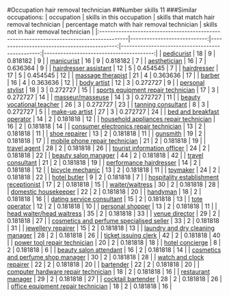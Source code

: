 #Occupation hair removal technician
##Number skills 11
###Similar occupations:
| occupation                                                                              |   skills in this occupation |   skills that match hair removal technician |   percentage match with hair removal technician |   skills not in hair removal technician |
|:----------------------------------------------------------------------------------------|----------------------------:|--------------------------------------------:|------------------------------------------------:|----------------------------------------:|
| [pedicurist](pedicurist.md)                                                             |                          18 |                                           9 |                                        0.818182 |                                       9 |
| [manicurist](manicurist.md)                                                             |                          16 |                                           9 |                                        0.818182 |                                       7 |
| [aesthetician](aesthetician.md)                                                         |                          16 |                                           7 |                                        0.636364 |                                       9 |
| [hairdresser assistant](hairdresser_assistant.md)                                       |                          12 |                                           5 |                                        0.454545 |                                       7 |
| [hairdresser](hairdresser.md)                                                           |                          17 |                                           5 |                                        0.454545 |                                      12 |
| [massage therapist](massage_therapist.md)                                               |                          21 |                                           4 |                                        0.363636 |                                      17 |
| [barber](barber.md)                                                                     |                          16 |                                           4 |                                        0.363636 |                                      12 |
| [body artist](body_artist.md)                                                           |                          12 |                                           3 |                                        0.272727 |                                       9 |
| [personal stylist](personal_stylist.md)                                                 |                          18 |                                           3 |                                        0.272727 |                                      15 |
| [sports equipment repair technician](sports_equipment_repair_technician.md)             |                          17 |                                           3 |                                        0.272727 |                                      14 |
| [masseur/masseuse](masseur-masseuse.md)                                                 |                          14 |                                           3 |                                        0.272727 |                                      11 |
| [beauty vocational teacher](beauty_vocational_teacher.md)                               |                          26 |                                           3 |                                        0.272727 |                                      23 |
| [tanning consultant](tanning_consultant.md)                                             |                           8 |                                           3 |                                        0.272727 |                                       5 |
| [make-up artist](make-up_artist.md)                                                     |                          27 |                                           3 |                                        0.272727 |                                      24 |
| [bed and breakfast operator](bed_and_breakfast_operator.md)                             |                          14 |                                           2 |                                        0.181818 |                                      12 |
| [household appliances repair technician](household_appliances_repair_technician.md)     |                          16 |                                           2 |                                        0.181818 |                                      14 |
| [consumer electronics repair technician](consumer_electronics_repair_technician.md)     |                          13 |                                           2 |                                        0.181818 |                                      11 |
| [shoe repairer](shoe_repairer.md)                                                       |                          13 |                                           2 |                                        0.181818 |                                      11 |
| [gunsmith](gunsmith.md)                                                                 |                          19 |                                           2 |                                        0.181818 |                                      17 |
| [mobile phone repair technician](mobile_phone_repair_technician.md)                     |                          21 |                                           2 |                                        0.181818 |                                      19 |
| [travel agent](travel_agent.md)                                                         |                          28 |                                           2 |                                        0.181818 |                                      26 |
| [tourist information officer](tourist_information_officer.md)                           |                          24 |                                           2 |                                        0.181818 |                                      22 |
| [beauty salon manager](beauty_salon_manager.md)                                         |                          44 |                                           2 |                                        0.181818 |                                      42 |
| [travel consultant](travel_consultant.md)                                               |                          21 |                                           2 |                                        0.181818 |                                      19 |
| [performance hairdresser](performance_hairdresser.md)                                   |                          14 |                                           2 |                                        0.181818 |                                      12 |
| [bicycle mechanic](bicycle_mechanic.md)                                                 |                          13 |                                           2 |                                        0.181818 |                                      11 |
| [toymaker](toymaker.md)                                                                 |                          24 |                                           2 |                                        0.181818 |                                      22 |
| [hotel butler](hotel_butler.md)                                                         |                           9 |                                           2 |                                        0.181818 |                                       7 |
| [hospitality establishment receptionist](hospitality_establishment_receptionist.md)     |                          17 |                                           2 |                                        0.181818 |                                      15 |
| [waiter/waitress](waiter-waitress.md)                                                   |                          30 |                                           2 |                                        0.181818 |                                      28 |
| [domestic housekeeper](domestic_housekeeper.md)                                         |                          22 |                                           2 |                                        0.181818 |                                      20 |
| [handyman](handyman.md)                                                                 |                          18 |                                           2 |                                        0.181818 |                                      16 |
| [dating service consultant](dating_service_consultant.md)                               |                          15 |                                           2 |                                        0.181818 |                                      13 |
| [tote operator](tote_operator.md)                                                       |                          12 |                                           2 |                                        0.181818 |                                      10 |
| [personal shopper](personal_shopper.md)                                                 |                          13 |                                           2 |                                        0.181818 |                                      11 |
| [head waiter/head waitress](head_waiter-head_waitress.md)                               |                          35 |                                           2 |                                        0.181818 |                                      33 |
| [venue director](venue_director.md)                                                     |                          29 |                                           2 |                                        0.181818 |                                      27 |
| [cosmetics and perfume specialised seller](cosmetics_and_perfume_specialised_seller.md) |                          33 |                                           2 |                                        0.181818 |                                      31 |
| [jewellery repairer](jewellery_repairer.md)                                             |                          15 |                                           2 |                                        0.181818 |                                      13 |
| [laundry and dry cleaning manager](laundry_and_dry_cleaning_manager.md)                 |                          28 |                                           2 |                                        0.181818 |                                      26 |
| [ticket issuing clerk](ticket_issuing_clerk.md)                                         |                          42 |                                           2 |                                        0.181818 |                                      40 |
| [power tool repair technician](power_tool_repair_technician.md)                         |                          20 |                                           2 |                                        0.181818 |                                      18 |
| [hotel concierge](hotel_concierge.md)                                                   |                           8 |                                           2 |                                        0.181818 |                                       6 |
| [beauty salon attendant](beauty_salon_attendant.md)                                     |                          16 |                                           2 |                                        0.181818 |                                      14 |
| [cosmetics and perfume shop manager](cosmetics_and_perfume_shop_manager.md)             |                          30 |                                           2 |                                        0.181818 |                                      28 |
| [watch and clock repairer](watch_and_clock_repairer.md)                                 |                          22 |                                           2 |                                        0.181818 |                                      20 |
| [bartender](bartender.md)                                                               |                          22 |                                           2 |                                        0.181818 |                                      20 |
| [computer hardware repair technician](computer_hardware_repair_technician.md)           |                          18 |                                           2 |                                        0.181818 |                                      16 |
| [restaurant manager](restaurant_manager.md)                                             |                          29 |                                           2 |                                        0.181818 |                                      27 |
| [cocktail bartender](cocktail_bartender.md)                                             |                          28 |                                           2 |                                        0.181818 |                                      26 |
| [office equipment repair technician](office_equipment_repair_technician.md)             |                          18 |                                           2 |                                        0.181818 |                                      16 |
